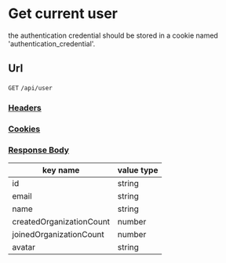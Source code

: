 # Get current user

the authentication credential should be stored in a cookie named 'authentication_credential'.

## Url

`GET` `/api/user`

### [Headers](./Headers.html)

### [Cookies](./Cookies.html)

### [Response Body](./Response.html)

key name | value type
--- | ---
id | string
email | string
name | string
createdOrganizationCount | number
joinedOrganizationCount | number
avatar | string
